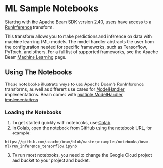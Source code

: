 <!--
    Licensed to the Apache Software Foundation (ASF) under one
    or more contributor license agreements.  See the NOTICE file
    distributed with this work for additional information
    regarding copyright ownership.  The ASF licenses this file
    to you under the Apache License, Version 2.0 (the
    "License"); you may not use this file except in compliance
    with the License.  You may obtain a copy of the License at

      http://www.apache.org/licenses/LICENSE-2.0

    Unless required by applicable law or agreed to in writing,
    software distributed under the License is distributed on an
    "AS IS" BASIS, WITHOUT WARRANTIES OR CONDITIONS OF ANY
    KIND, either express or implied.  See the License for the
    specific language governing permissions and limitations
    under the License.
-->
# ML Sample Notebooks

Starting with the Apache Beam SDK version 2.40, users have access to a
[RunInference](https://beam.apache.org/releases/pydoc/current/apache_beam.ml.inference.base.html#apache_beam.ml.inference.base.RunInference)
transform.

This transform allows you to make predictions and inference on data with machine learning (ML) models.
The model handler abstracts the user from the configuration needed for
specific frameworks, such as Tensorflow, PyTorch, and others. For a full list of supported frameworks,
see the Apache Beam [Machine Learning](https://beam.apache.org/documentation/sdks/python-machine-learning) page.

## Using The Notebooks

These notebooks illustrate ways to use Apache Beam's RunInference transforms, as well as different
use cases for [ModelHandler](https://beam.apache.org/releases/pydoc/current/apache_beam.ml.inference.base.html#apache_beam.ml.inference.base.ModelHandler) implementations.
Beam comes with [multiple ModelHandler implementations](https://beam.apache.org/documentation/sdks/python-machine-learning/#modify-a-pipeline-to-use-an-ml-model).

### Loading the Notebooks

1. To get started quickly with notebooks, use [Colab](https://colab.sandbox.google.com/).
2. In Colab, open the notebook from GitHub using the notebook URL, for example:
```
https://github.com/apache/beam/blob/master/examples/notebooks/beam-ml/run_inference_tensorflow.ipynb
```

3. To run most notebooks, you need to change the Google Cloud project and bucket
to your project and bucket.
